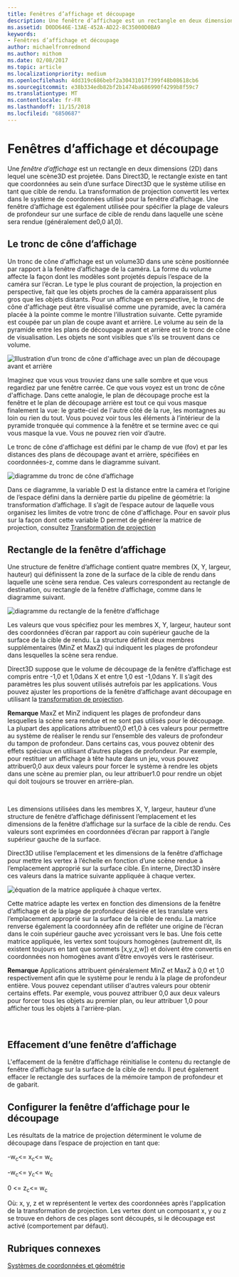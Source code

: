 ```yaml
---
title: Fenêtres d’affichage et découpage
description: Une fenêtre d’affichage est un rectangle en deux dimensions (2D) dans lequel une scène3D est projetée.
ms.assetid: D0DD646E-13AE-452A-AD22-8C35000D0BA9
keywords:
- Fenêtres d’affichage et découpage
author: michaelfromredmond
ms.author: mithom
ms.date: 02/08/2017
ms.topic: article
ms.localizationpriority: medium
ms.openlocfilehash: 4dd319c686bebf2a30431017f399f48b08618cb6
ms.sourcegitcommit: e38b334edb82bf2b1474ba686990f4299b8f59c7
ms.translationtype: MT
ms.contentlocale: fr-FR
ms.lasthandoff: 11/15/2018
ms.locfileid: "6850687"
---
```

# <a name="viewports-and-clipping"></a>Fenêtres d’affichage et découpage


Une *fenêtre d’affichage* est un rectangle en deux dimensions (2D) dans lequel une scène3D est projetée. Dans Direct3D, le rectangle existe en tant que coordonnées au sein d’une surface Direct3D que le système utilise en tant que cible de rendu. La transformation de projection convertit les vertex dans le système de coordonnées utilisé pour la fenêtre d’affichage. Une fenêtre d’affichage est également utilisée pour spécifier la plage de valeurs de profondeur sur une surface de cible de rendu dans laquelle une scène sera rendue (généralement de0,0 à1,0).

## <a name="span-idtheviewingfrustumspanspan-idtheviewingfrustumspanspan-idtheviewingfrustumspanthe-viewing-frustum"></a><span id="The_Viewing_Frustum"></span><span id="the_viewing_frustum"></span><span id="THE_VIEWING_FRUSTUM"></span>Le tronc de cône d’affichage


Un tronc de cône d'affichage est un volume3D dans une scène positionnée par rapport à la fenêtre d’affichage de la caméra. La forme du volume affecte la façon dont les modèles sont projetés depuis l’espace de la caméra sur l’écran. Le type le plus courant de projection, la projection en perspective, fait que les objets proches de la caméra apparaissent plus gros que les objets distants. Pour un affichage en perspective, le tronc de cône d'affichage peut être visualisé comme une pyramide, avec la caméra placée à la pointe comme le montre l’illustration suivante. Cette pyramide est coupée par un plan de coupe avant et arrière. Le volume au sein de la pyramide entre les plans de découpage avant et arrière est le tronc de cône de visualisation. Les objets ne sont visibles que s'ils se trouvent dans ce volume.

![Illustration d’un tronc de cône d'affichage avec un plan de découpage avant et arrière](images/frustum.png)

Imaginez que vous vous trouviez dans une salle sombre et que vous regardiez par une fenêtre carrée. Ce que vous voyez est un tronc de cône d'affichage. Dans cette analogie, le plan de découpage proche est la fenêtre et le plan de découpage arrière est tout ce qui vous masque finalement la vue: le gratte-ciel de l'autre côté de la rue, les montagnes au loin ou rien du tout. Vous pouvez voir tous les éléments à l’intérieur de la pyramide tronquée qui commence à la fenêtre et se termine avec ce qui vous masque la vue. Vous ne pouvez rien voir d’autre.

Le tronc de cône d'affichage est défini par le champ de vue (fov) et par les distances des plans de découpage avant et arrière, spécifiées en coordonnées-z, comme dans le diagramme suivant.

![diagramme du tronc de cône d’affichage](images/fovdiag.png)

Dans ce diagramme, la variable D est la distance entre la caméra et l’origine de l’espace défini dans la dernière partie du pipeline de géométrie: la transformation d’affichage. Il s’agit de l’espace autour de laquelle vous organisez les limites de votre tronc de cône d'affichage. Pour en savoir plus sur la façon dont cette variable D permet de générer la matrice de projection, consultez [Transformation de projection](projection-transform.md)

## <a name="span-idviewportrectanglespanspan-idviewportrectanglespanspan-idviewportrectanglespanviewport-rectangle"></a><span id="Viewport_Rectangle"></span><span id="viewport_rectangle"></span><span id="VIEWPORT_RECTANGLE"></span>Rectangle de la fenêtre d’affichage


Une structure de fenêtre d’affichage contient quatre membres (X, Y, largeur, hauteur) qui définissent la zone de la surface de la cible de rendu dans laquelle une scène sera rendue. Ces valeurs correspondent au rectangle de destination, ou rectangle de la fenêtre d’affichage, comme dans le diagramme suivant.

![diagramme du rectangle de la fenêtre d’affichage](images/destrect.png)

Les valeurs que vous spécifiez pour les membres X, Y, largeur, hauteur sont des coordonnées d’écran par rapport au coin supérieur gauche de la surface de la cible de rendu. La structure définit deux membres supplémentaires (MinZ et MaxZ) qui indiquent les plages de profondeur dans lesquelles la scène sera rendue.

Direct3D suppose que le volume de découpage de la fenêtre d’affichage est compris entre -1,0 et 1,0dans X et entre 1,0 est -1,0dans Y. Il s’agit des paramètres les plus souvent utilisés autrefois par les applications. Vous pouvez ajuster les proportions de la fenêtre d’affichage avant découpage en utilisant la [transformation de projection](projection-transform.md).

**Remarque**  MaxZ et MinZ indiquent les plages de profondeur dans lesquelles la scène sera rendue et ne sont pas utilisés pour le découpage. La plupart des applications attribuent0,0 et1,0 à ces valeurs pour permettre au système de réaliser le rendu sur l’ensemble des valeurs de profondeur du tampon de profondeur. Dans certains cas, vous pouvez obtenir des effets spéciaux en utilisant d’autres plages de profondeur. Par exemple, pour restituer un affichage à tête haute dans un jeu, vous pouvez attribuer0,0 aux deux valeurs pour forcer le système à rendre les objets dans une scène au premier plan, ou leur attribuer1.0 pour rendre un objet qui doit toujours se trouver en arrière-plan.

 

Les dimensions utilisées dans les membres X, Y, largeur, hauteur d’une structure de fenêtre d’affichage définissent l’emplacement et les dimensions de la fenêtre d’affichage sur la surface de la cible de rendu. Ces valeurs sont exprimées en coordonnées d’écran par rapport à l’angle supérieur gauche de la surface.

Direct3D utilise l’emplacement et les dimensions de la fenêtre d’affichage pour mettre les vertex à l’échelle en fonction d’une scène rendue à l’emplacement approprié sur la surface cible. En interne, Direct3D insère ces valeurs dans la matrice suivante appliquée à chaque vertex.

![équation de la matrice appliquée à chaque vertex.](images/vpscale.png)

Cette matrice adapte les vertex en fonction des dimensions de la fenêtre d’affichage et de la plage de profondeur désirée et les translate vers l’emplacement approprié sur la surface de la cible de rendu. La matrice renverse également la coordonnéey afin de refléter une origine de l’écran dans le coin supérieur gauche avec ycroissant vers le bas. Une fois cette matrice appliquée, les vertex sont toujours homogènes (autrement dit, ils existent toujours en tant que sommets \[x,y,z,w\]) et doivent être convertis en coordonnées non homogènes avant d’être envoyés vers le rastériseur.

**Remarque**  Applications attribuent généralement MinZ et MaxZ à 0,0 et 1,0 respectivement afin que le système pour le rendu à la plage de profondeur entière. Vous pouvez cependant utiliser d'autres valeurs pour obtenir certains effets. Par exemple, vous pouvez attribuer 0,0 aux deux valeurs pour forcer tous les objets au premier plan, ou leur attribuer 1,0 pour afficher tous les objets à l'arrière-plan.

 

## <a name="span-idclearingaviewportspanspan-idclearingaviewportspanspan-idclearingaviewportspanclearing-a-viewport"></a><span id="Clearing_a_Viewport"></span><span id="clearing_a_viewport"></span><span id="CLEARING_A_VIEWPORT"></span>Effacement d’une fenêtre d’affichage


L'effacement de la fenêtre d’affichage réinitialise le contenu du rectangle de fenêtre d’affichage sur la surface de la cible de rendu. Il peut également effacer le rectangle des surfaces de la mémoire tampon de profondeur et de gabarit.

## <a name="span-idsetuptheviewportforclippingspanspan-idsetuptheviewportforclippingspanspan-idsetuptheviewportforclippingspanset-up-the-viewport-for-clipping"></a><span id="Set_Up_the_Viewport_for_Clipping"></span><span id="set_up_the_viewport_for_clipping"></span><span id="SET_UP_THE_VIEWPORT_FOR_CLIPPING"></span>Configurer la fenêtre d’affichage pour le découpage


Les résultats de la matrice de projection déterminent le volume de découpage dans l’espace de projection en tant que:

-w<sub>c</sub>&lt;= x<sub>c</sub>&lt;= w<sub>c</sub>

-w<sub>c</sub>&lt;= y<sub>c</sub>&lt;= w<sub>c</sub>

0 &lt;= z<sub>c</sub>&lt;= w<sub>c</sub>

Où: x, y, z et w représentent le vertex des coordonnées après l'application de la transformation de projection. Les vertex dont un composant x, y ou z se trouve en dehors de ces plages sont découpés, si le découpage est activé (comportement par défaut).

## <a name="span-idrelated-topicsspanrelated-topics"></a><span id="related-topics"></span>Rubriques connexes


[Systèmes de coordonnées et géométrie](coordinate-systems-and-geometry.md)

 

 




